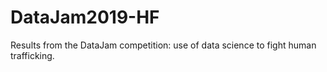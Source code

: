 # DataJam2019-HF
Results from the DataJam competition: use of data science to fight human trafficking.
